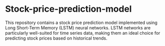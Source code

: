# Stock-price-prediction-model
This repository contains a stock price prediction model implemented using Long Short-Term Memory (LSTM) neural networks. LSTM networks are particularly well-suited for time series data, making them an ideal choice for predicting stock prices based on historical trends.
